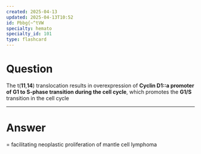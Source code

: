 ```yaml
---
created: 2025-04-13
updated: 2025-04-13T10:52
id: Pbbg{~^tVW
specialty: hemato
specialty_id: 101
type: flashcard
---
```


# Question
The t(**11**,**14**) translocation results in overexpression of **Cyclin D1::a promoter of G1 to S-phase transition during the cell cycle**, which promotes the **G1/S** transition in the cell cycle

---

# Answer
= facilitating neoplastic proliferation of mantle cell lymphoma
